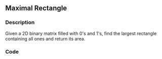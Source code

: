## Maximal Rectangle

### Description
Given a 2D binary matrix filled with 0's and 1's, find the largest rectangle containing all ones and return its area.

### Code 

```java

```